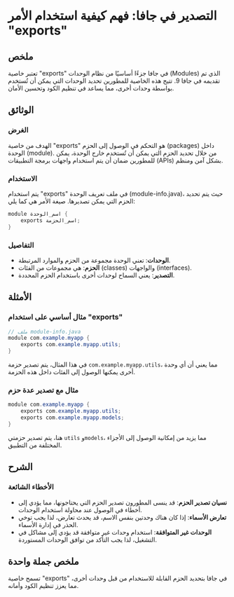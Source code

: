 <!--
Meta Description: # التصدير في جافا: فهم كيفية استخدام الأمر "exports" ## ملخص تعتبر خاصية "exports" في جافا جزءًا أساسيًا من نظام الوحدات (Modules) الذي تم تقديمه في ج...
Meta Keywords: exports, الحزم, استخدام, الوحدات, module
-->

# التصدير في جافا: فهم كيفية استخدام الأمر "exports"

## ملخص
تعتبر خاصية "exports" في جافا جزءًا أساسيًا من نظام الوحدات (Modules) الذي تم تقديمه في جافا 9. تتيح هذه الخاصية للمطورين تحديد الوحدات التي يمكن أن تُستخدم بواسطة وحدات أخرى، مما يساعد في تنظيم الكود وتحسين الأمان.

## الوثائق
### الغرض
الهدف من خاصية "exports" هو التحكم في الوصول إلى الحزم (packages) داخل الوحدة (module). من خلال تحديد الحزم التي يمكن أن تُستخدم خارج الوحدة، يمكن للمطورين ضمان أن يتم استخدام واجهات برمجة التطبيقات (APIs) بشكل آمن ومنظم.

### الاستخدام
يتم استخدام "exports" في ملف تعريف الوحدة (module-info.java)، حيث يتم تحديد الحزم التي يمكن تصديرها. صيغة الأمر هي كما يلي:

```java
module اسم_الوحدة {
    exports اسم_الحزمة;
}
```

### التفاصيل
- **الوحدات**: تعني الوحدة مجموعة من الحزم والموارد المرتبطة.
- **الحزم**: هي مجموعات من الفئات (classes) والواجهات (interfaces).
- **التصدير**: يعني السماح لوحدات أخرى باستخدام الحزم المحددة.

## الأمثلة
### مثال أساسي على استخدام "exports"
```java
// ملف module-info.java
module com.example.myapp {
    exports com.example.myapp.utils;
}
```
في هذا المثال، يتم تصدير حزمة `com.example.myapp.utils`، مما يعني أن أي وحدة أخرى يمكنها الوصول إلى الفئات داخل هذه الحزمة.

### مثال مع تصدير عدة حزم
```java
module com.example.myapp {
    exports com.example.myapp.utils;
    exports com.example.myapp.models;
}
```
هنا، يتم تصدير حزمتي `utils` و`models`، مما يزيد من إمكانية الوصول إلى الأجزاء المختلفة من التطبيق.

## الشرح
### الأخطاء الشائعة
- **نسيان تصدير الحزم**: قد ينسى المطورون تصدير الحزم التي يحتاجونها، مما يؤدي إلى أخطاء في الوصول عند محاولة استخدام الوحدات.
- **تعارض الأسماء**: إذا كان هناك وحدتين بنفس الاسم، قد يحدث تعارض، لذا يجب توخي الحذر في إدارة الأسماء.
- **الوحدات غير المتوافقة**: استخدام وحدات غير متوافقة قد يؤدي إلى مشاكل في التشغيل، لذا يجب التأكد من توافق الوحدات المستوردة.

## ملخص جملة واحدة
تسمح خاصية "exports" في جافا بتحديد الحزم القابلة للاستخدام من قبل وحدات أخرى، مما يعزز تنظيم الكود وأمانه.